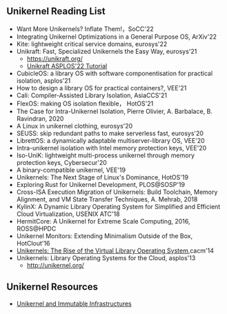 ## Unikernel Reading List

- Want More Unikernels? Inflate Them!，SoCC'22
- Integrating Unikernel Optimizations in a General Purpose OS, ArXiv'22
- Kite: lightweight critical service domains, eurosys'22
- Unikraft: Fast, Specialized Unikernels the Easy Way, eurosys'21
  - https://unikraft.org/
  - [Unikraft ASPLOS'22 Tutorial](https://asplos22.unikraft.org/) 
- CubicleOS: a library OS with software componentisation for practical isolation, asplos'21  
- How to design a library OS for practical containers?, VEE'21
- Cali: Compiler-Assisted Library Isolation, AsiaCCS'21
- FlexOS: making OS isolation flexible， HotOS'21
- The Case for Intra-Unikernel Isolation, Pierre Olivier, A. Barbalace, B. Ravindran, 2020
- A Linux in unikernel clothing, eurosys'20
- SEUSS: skip redundant paths to make serverless fast, eurosys'20
- LibrettOS: a dynamically adaptable multiserver-library OS, VEE'20
- Intra-unikernel isolation with Intel memory protection keys, VEE'20
- Iso-UniK: lightweight multi-process unikernel through memory protection keys, Cybersecur'20
- A binary-compatible unikernel, VEE'19
- Unikernels: The Next Stage of Linux's Dominance, HotOS'19
- Exploring Rust for Unikernel Development, PLOS@SOSP'19
- Cross-ISA Execution Migration of Unikernels: Build Toolchain, Memory Alignment, and VM State Transfer Techniques, A. Mehrab, 2018
- KylinX: A Dynamic Library Operating System for Simplified and Efficient Cloud Virtualization, USENIX ATC'18
- HermitCore: A Unikernel for Extreme Scale Computing, 2016, ROSS@HPDC
- Unikernel Monitors: Extending Minimalism Outside of the Box, HotClout'16
- [Unikernels: The Rise of the Virtual Library Operating System](http://unikernel.org/files/2014-cacm-unikernels.pdf),cacm'14
- Unikernels: Library Operating Systems for the Cloud, asplos'13
  - http://unikernel.org/

## Unikernel Resources
- [Unikernel and Immutable Infrastructures](https://github.com/cetic/unikernels)
